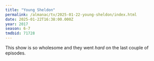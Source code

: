```yaml
---
title: "Young Sheldon"
permalink: /almanac/tv/2025-01-22-young-sheldon/index.html
date: 2025-01-22T16:38:00.000Z
year: 2017
season: 6-7
tmdbid: 71728
---
```


This show is so wholesome and they went _hard_ on the last couple of episodes.